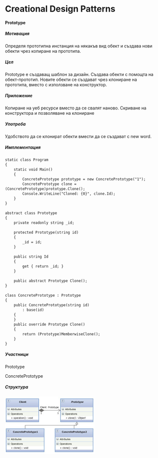 # Creational Design Patterns

#### **Prototype** ####

##### Мотивация
Определя прототипна инстанция на някакъв вид обект и създава нови обекти чрез копиране на прототипа.

##### Цел

 Prototype е създаващ шаблон за дизайн. Създава обекти с помощта на обект-прототип. Новите обекти се създават чрез клониране на прототипа, вместо с използване на конструктор.
##### Приложение
Копиране на уеб ресурси вместо да се свалят наново.
Скриване на конструктора и позволяване на клониране

##### Употреба
Удобството да се клонират обекти вмести да се създават с new word.

##### Имплементация

```    
static class Program
{
    static void Main()
    {
        ConcretePrototype prototype = new ConcretePrototype("1");
        ConcretePrototype clone = (ConcretePrototype)prototype.Clone();
        Console.WriteLine("Cloned: {0}", clone.Id);
    }
}

abstract class Prototype
{
    private readonly string _id;

    protected Prototype(string id)
    {
        _id = id;
    }

    public string Id
    {
        get { return _id; }
    }

    public abstract Prototype Clone();
}

class ConcretePrototype : Prototype
{
    public ConcretePrototype(string id)
        : base(id)
    {
    }
    public override Prototype Clone()
    {
        return (Prototype)MemberwiseClone();
    }
}
```
##### Участници
Prototype

ConcretePrototype

##### Структура

![](https://github.com/dchakov/High-Quality-Code-HomeWork/blob/master/17-Design%20Patterns/DesignlPatterns/images/Prototype.jpg)

